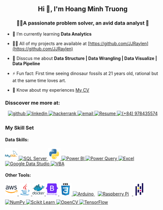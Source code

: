 <h2 align="center">Hi 👋, I'm Hoang Minh Truong</h1>
<h3 align="center">👨‍💻A passionate problem solver, an avid data analyst 🚀</h3>

- 🌱 I’m currently learning **Data Analytics**

- 👨‍💻 All of my projects are available at [https://github.com/JJRaylen](https://github.com/JJRaylen)

- 💬 Disscus me about **Data Structure | Data Wrangling | Data Visualize | Data Pipeline**

- ⚡ Fun fact: First time seeing dinosaur fossils at 21 years old, rational but at the same time loves art.  

- 📄 Know about my experiences [My CV](https://drive.google.com/file/d/146NiUvJqJoXUsey4vrvdYwHXLECu1KhX/view)

### Disscover me more at:  
<div align="center">
<a href="https://github.com/JJRaylen" target="_blank">
<img src="https://img.shields.io/badge/github-%2324292e.svg?&style=for-the-badge&logo=github&logoColor=white" alt="github" style="margin-bottom: 5px;" />
</a>
<a href="https://linkedin.com/in/truong898" target="_blank">
<img src="https://img.shields.io/badge/linkedin-%231E77B5.svg?&style=for-the-badge&logo=linkedin&logoColor=white" alt="linkedin" style="margin-bottom: 5px;" />
</a>
<a href="https://www.hackerrank.com/profile/hmtruong1096" target="_blank">
<img src="https://img.shields.io/badge/hackerrank-%232EC866.svg?&style=for-the-badge&logo=hackerrank&logoColor=white" alt="hackerrank" style="margin-bottom: 5px;" />
</a>
<a href="mailto:hmtruong1096@gmail.com" target="_blank">
<img src="https://img.shields.io/badge/email-%23D14836.svg?&style=for-the-badge&logo=gmail&logoColor=white" alt="email" style="margin-bottom: 5px;" />
</a>
<a href="https://drive.google.com/file/d/146NiUvJqJoXUsey4vrvdYwHXLECu1KhX/view" target="_blank">
<img src="https://img.shields.io/badge/resume-%2300C853.svg?&style=for-the-badge&logo=readme&logoColor=white" alt="Resume" style="margin-bottom: 5px;" />
</a>
<a href="tel:+84978435574" target="_blank">
<img src="https://img.shields.io/badge/(+84)%2097843574-%230078D4.svg?&style=for-the-badge&logo=phone&logoColor=white" alt="(+84) 978435574" style="margin-bottom: 5px;" />
</a>
</div>

### My Skill Set
<h4 align="left">Data Skills:</h4>
<p align="left">
<a href="https://www.mysql.com/" target="_blank" rel="noreferrer"> 
<img src="https://raw.githubusercontent.com/devicons/devicon/master/icons/mysql/mysql-original-wordmark.svg" alt="MySQL" width="40" height="40"/> 
</a> 
<a href="https://www.microsoft.com/en-us/sql-server" target="_blank" rel="noreferrer"> 
<img src="https://www.svgrepo.com/show/303229/microsoft-sql-server-logo.svg" alt="SQL Server" width="40" height="40"/> 
</a> 
<a href="https://www.python.org" target="_blank" rel="noreferrer"> 
<img src="https://raw.githubusercontent.com/devicons/devicon/master/icons/python/python-original.svg" alt="Python" width="40" height="40"/> 
</a> 
<a href="https://powerbi.microsoft.com/en-us/" target="_blank" rel="noreferrer"> 
<img src="https://upload.wikimedia.org/wikipedia/commons/c/cf/New_Power_BI_Logo.svg" alt="Power BI" width="40" height="40"/> 
</a> 
<a href="https://powerquery.microsoft.com/" target="_blank" rel="noreferrer"> 
<img src="https://magdoulin.shamseldin.com/wp-content/uploads/2021/01/Power-Query-logo.png" alt="Power Query" width="40" height="40"/> 
</a> 
<a href="https://www.microsoft.com/en-us/microsoft-365/excel" target="_blank" rel="noreferrer"> 
<img src="https://upload.wikimedia.org/wikipedia/commons/7/73/Microsoft_Excel_2013-2019_logo.svg" alt="Excel" width="40" height="40"/> 
</a> 
<a href="https://datastudio.google.com/" target="_blank" rel="noreferrer"> 
<img src="https://upload.wikimedia.org/wikipedia/commons/thumb/5/5f/Google_Data_Studio_logo.svg/1200px-Google_Data_Studio_logo.svg.png" alt="Google Data Studio" width="40" height="40"/> 
</a> 
<a href="https://docs.microsoft.com/en-us/office/vba/library-reference/concepts/getting-started-with-vba-in-office" target="_blank" rel="noreferrer"> 
<img src="https://exceloffthegrid.com/wp-content/uploads/2021/08/Excel-VBA-Icon.png" alt="VBA" width="40" height="40"/> 
</a> 
</p>

<h4 align="left">Other Tools:</h4>
<p align="left">
<a href="https://aws.amazon.com" target="_blank" rel="noreferrer"> 
<img src="https://raw.githubusercontent.com/devicons/devicon/master/icons/amazonwebservices/amazonwebservices-original-wordmark.svg" alt="AWS" width="40" height="40"/> 
</a> 
<a href="https://www.java.com/" target="_blank" rel="noreferrer"> 
<img src="https://raw.githubusercontent.com/devicons/devicon/master/icons/java/java-original.svg" alt="Java" width="40" height="40"/> 
</a> 
<a href="https://www.docker.com/" target="_blank" rel="noreferrer"> 
<img src="https://raw.githubusercontent.com/devicons/devicon/master/icons/docker/docker-original-wordmark.svg" alt="Docker" width="40" height="40"/> 
</a> 
<a href="https://getbootstrap.com" target="_blank" rel="noreferrer"> 
<img src="https://raw.githubusercontent.com/devicons/devicon/master/icons/bootstrap/bootstrap-plain-wordmark.svg" alt="Bootstrap" width="40" height="40"/> 
</a> 
<a href="https://www.w3schools.com/css/" target="_blank" rel="noreferrer"> 
<img src="https://raw.githubusercontent.com/devicons/devicon/master/icons/css3/css3-original-wordmark.svg" alt="CSS" width="40" height="40"/> 
</a> 
<a href="https://www.arduino.cc/" target="_blank" rel="noreferrer"> 
<img src="https://cdn.worldvectorlogo.com/logos/arduino-1.svg" alt="Arduino" width="40" height="40"/> 
</a> 
<a href="https://www.raspberrypi.org/" target="_blank"><img style="margin: 10px" src="https://profilinator.rishav.dev/skills-assets/raspberrypi.png" alt="Raspberry Pi" height="50" />
</a> 
<a href="https://pandas.pydata.org/" target="_blank" rel="noreferrer"> 
<img src="https://raw.githubusercontent.com/devicons/devicon/master/icons/pandas/pandas-original.svg" alt="Pandas" width="40" height="40"/> 
</a> 
<a href="https://numpy.org/" target="_blank" rel="noreferrer"> 
<img src="https://upload.wikimedia.org/wikipedia/commons/1/1a/NumPy_logo.svg" alt="NumPy" width="40" height="40"/> 
</a> 
<a href="https://scikit-learn.org/" target="_blank" rel="noreferrer"> 
<img src="https://upload.wikimedia.org/wikipedia/commons/0/05/Scikit_learn_logo_small.svg" alt="Scikit Learn" width="40" height="40"/> 
</a> 
<a href="https://opencv.org/" target="_blank" rel="noreferrer"> 
<img src="https://www.vectorlogo.zone/logos/opencv/opencv-icon.svg" alt="OpenCV" width="40" height="40"/> 
</a> 
<a href="https://www.tensorflow.org" target="_blank" rel="noreferrer"> 
<img src="https://www.vectorlogo.zone/logos/tensorflow/tensorflow-icon.svg" alt="TensorFlow" width="40" height="40"/> 
</a> 
</p>
